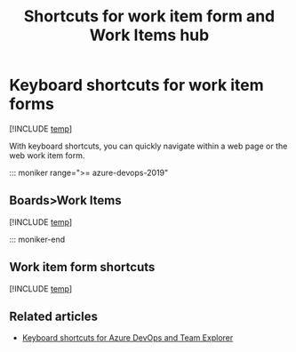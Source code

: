 ﻿---
title: Shortcuts for work item form and Work Items hub
titleSuffix: Azure Boards
description: Use keyboard shortcuts with work item forms and the Work Items hub
ms.custom: work-items, seodec18
ms.technology: devops-agile
ms.assetid: 
ms.topic: reference
ms.author: kaelli
ms.topic: reference
monikerRange: '>= tfs-2013'
ms.date: 11/19/2018
---


# Keyboard shortcuts for work item forms 
  

[!INCLUDE [temp](../includes/version-vsts-tfs-2017-on.md)]

With keyboard shortcuts, you can quickly navigate within a web page or the web work item form. 


::: moniker range=">= azure-devops-2019"

## Boards>Work Items 

[!INCLUDE [temp](../../includes/keyboard-shortcuts/work-items-page-shortcuts.md)]

::: moniker-end  

## Work item form shortcuts

[!INCLUDE [temp](../../includes/keyboard-shortcuts/wi-form-shortcuts.md)] 


## Related articles

- [Keyboard shortcuts for Azure DevOps and Team Explorer](../../project/navigation/keyboard-shortcuts.md)
